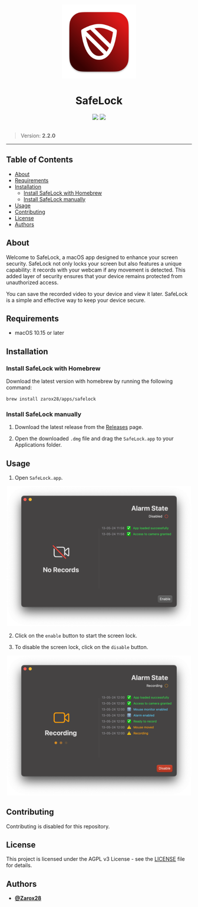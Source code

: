 <div align="center">
	<img src="assets/logo.png" width="200"/>
	<h1>SafeLock</h1>
	<img src="https://img.shields.io/badge/swift-%23007ACC.svg?style=for-the-badge&logo=swift&logoColor=white"/>
	<img src="https://img.shields.io/badge/License-AGPL_v3-blue.svg?style=for-the-badge"/>
</div>

<br />

> Version: **2.2.0**

---

## Table of Contents

- [About](#about)
- [Requirements](#requirements)
- [Installation](#installation)
  - [Install SafeLock with Homebrew](#install-safelock-with-homebrew)
  - [Install SafeLock manually](#install-safelock-manually)
- [Usage](#usage)
- [Contributing](#contributing)
- [License](#license)
- [Authors](#authors)

## About

Welcome to SafeLock, a macOS app designed to enhance your screen security. SafeLock not only locks your screen but also features a unique capability: it records with your webcam if any movement is detected. This added layer of security ensures that your device remains protected from unauthorized access.

You can save the recorded video to your device and view it later. SafeLock is a simple and effective way to keep your device secure.

## Requirements

- macOS 10.15 or later

## Installation

### Install SafeLock with Homebrew

Download the latest version with homebrew by running the following command:

```bash
brew install zarox28/apps/safelock
```

### Install SafeLock manually

1. Download the latest release from the [Releases](https://github.com/Zarox28/SafeLock/releases/latest) page.

2. Open the downloaded `.dmg` file and drag the `SafeLock.app` to your Applications folder.

## Usage

1. Open `SafeLock.app`.

<div align="center">
	<img src="assets/default.png" width="500"/>
</div>

2. Click on the `enable` button to start the screen lock.

3. To disable the screen lock, click on the `disable` button.

<div align="center">
	<img src="assets/recording.png" width="500"/>
</div>

## Contributing

Contributing is disabled for this repository.

## License

This project is licensed under the AGPL v3 License - see the [LICENSE](LICENSE) file for details.

## Authors

- **[@Zarox28](https://github.com/Zarox28)**
